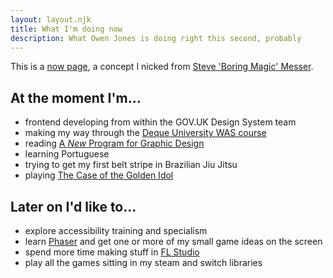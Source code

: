 ```yaml
---
layout: layout.njk
title: What I'm doing now
description: What Owen Jones is doing right this second, probably
---
```


This is a [now page](https://nownownow.com/about), a concept I nicked from [Steve 'Boring Magic' Messer](https://visitmy.website/now/).

## At the moment I'm...

- frontend developing from within the GOV.UK Design System team
- making my way through the [Deque University WAS course](https://dequeuniversity.com/online-courses/web-accessibility)
- reading [A *New* Program for Graphic Design](https://www.counter-print.co.uk/collections/all-books/products/a-new-program-for-graphic-design)
- learning Portuguese
- trying to get my first belt stripe in Brazilian Jiu Jitsu
- playing [The Case of the Golden Idol](https://www.thegoldenidol.com/)

## Later on I'd like to...

- explore accessibility training and specialism
- learn [Phaser](https://phaser.io/) and get one or more of my small game ideas on the screen
- spend more time making stuff in [FL Studio](https://www.image-line.com/fl-studio/)
- play all the games sitting in my steam and switch libraries
